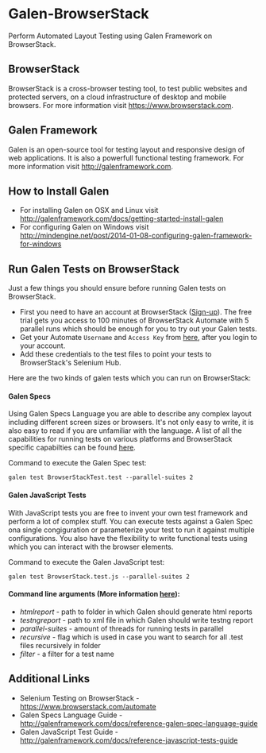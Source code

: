 # Galen-BrowserStack
Perform Automated Layout Testing using Galen Framework on BrowserStack.

## BrowserStack
BrowserStack is a cross-browser testing tool, to test public websites and protected servers, on a cloud infrastructure of desktop and mobile browsers. For more information visit https://www.browserstack.com.

## Galen Framework
Galen is an open-source tool for testing layout and responsive design of web applications. It is also a powerfull functional testing framework. For more information visit http://galenframework.com.

## How to Install Galen
* For installing Galen on OSX and Linux visit http://galenframework.com/docs/getting-started-install-galen
* For configuring Galen on Windows visit http://mindengine.net/post/2014-01-08-configuring-galen-framework-for-windows

## Run Galen Tests on BrowserStack
Just a few things you should ensure before running Galen tests on BrowserStack.
* First you need to have an account at BrowserStack ([Sign-up](https://www.browserstack.com/users/sign_in)). The free trial gets you access to 100 minutes of BrowserStack Automate with 5 parallel runs which should be enough for you to try out your Galen tests. 
* Get your Automate `Username` and `Access Key` from [here](https://www.browserstack.com/accounts/automate), after you login to your account. 
* Add these credentials to the test files to point your tests to BrowserStack's Selenium Hub.

Here are the two kinds of galen tests which you can run on BrowserStack:
#### Galen Specs
Using Galen Specs Language you are able to describe any complex layout including different screen sizes or browsers. It's not only easy to write, it is also easy to read if you are unfamiliar with the language. A list of all the capabilities for running tests on various platforms and BrowserStack specific capabilties can be found [here](https://www.browserstack.com/automate/capabilities).

Command to execute the Galen Spec test:
```
galen test BrowserStackTest.test --parallel-suites 2
```

#### Galen JavaScript Tests
With JavaScript tests you are free to invent your own test framework and perform a lot of complex stuff. You can execute tests against a Galen Spec ona single congiguration or parameterize your test to run it against multiple configurations. You also have the flexibility to write functional tests using which you can interact with the browser elements.

Command to execute the Galen JavaScript test:
```
galen test BrowserStack.test.js --parallel-suites 2
```

#### Command line arguments (More information [here](http://galenframework.com/docs/reference-working-in-command-line/#Runningtestsuites)):
* _htmlreport_ - path to folder in which Galen should generate html reports
* _testngreport_ - path to xml file in which Galen should write testng report
* _parallel-suites_ - amount of threads for running tests in parallel
* _recursive_ - flag which is used in case you want to search for all .test files recursively in folder
* _filter_ - a filter for a test name

## Additional Links
* Selenium Testing on BrowserStack - https://www.browserstack.com/automate
* Galen Specs Language Guide - http://galenframework.com/docs/reference-galen-spec-language-guide
* Galen JavaScript Test Guide - http://galenframework.com/docs/reference-javascript-tests-guide
